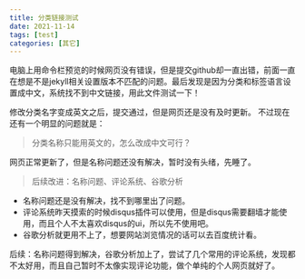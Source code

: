 ```yaml
---
title: 分类链接测试
date: 2021-11-14
tags: [test]
categories: [其它]
---
```

电脑上用命令栏预览的时候网页没有错误，但是提交github却一直出错，前面一直在想是不是jekyll相关设置版本不匹配的问题。最后发现是因为分类和标签语言设置成中文，系统找不到中文链接，用此文件测试一下！

修改分类名字变成英文之后，提交通过，但是网页还是没有及时更新。
不过现在还有一个明显的问题就是：

>  分类名称只能用英文的，怎么改成中文可行？

网页正常更新了，但是名称问题还没有解决，暂时没有头绪，先睡了。

> 后续改进：名称问题、评论系统、谷歌分析

* 名称问题还是没有解决，找不到哪里出了问题。
* 评论系统昨天摸索的时候disqus插件可以使用，但是disqus需要翻墙才能使用，而且个人不太喜欢disqus的ui，所以先不使用吧。
* 谷歌分析就更用不上了，想要网站浏览情况的话可以去百度统计看。

后续：名称问题得到解决，谷歌分析加上了，尝试了几个常用的评论系统，发现都不太好用，而且自己暂时不太像实现评论功能，做个单纯的个人网页就好了。
